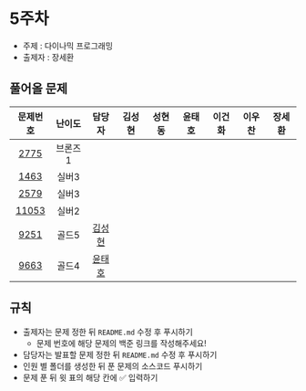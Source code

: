 # 5주차

- 주제 : 다이나믹 프로그래밍
- 출제자 : 장세환

## 풀어올 문제

|                    문제번호                    | 난이도  |                      담당자                       | 김성현 | 성현동 | 윤태호 | 이건화 | 이우찬 | 장세환 |
| :--------------------------------------------: | :-----: | :-----------------------------------------------: | :----: | :----: | :----: | :----: | :----: | :----: |
|  [2775](https://www.acmicpc.net/problem/2775)  | 브론즈1 |                                                   |        |        |        |        |        |        |
|  [1463](https://www.acmicpc.net/problem/1463)  |  실버3  |                                                   |        |        |        |        |        |        |
|  [2579](https://www.acmicpc.net/problem/2579)  |  실버3  |                                                   |        |        |        |        |        |        |
| [11053](https://www.acmicpc.net/problem/11053) |  실버2  |                                                   |        |        |        |        |        |        |
|  [9251](https://www.acmicpc.net/problem/9251)  |  골드5  |  <a href="https://github.com/sunghyun1356">김성현</a>                                                 |        |        |        |        |        |        |
|  [9663](https://www.acmicpc.net/problem/9663)  |  골드4  | <a href="https://github.com/taeho0888">윤태호</a> |        |        |        |        |        |        |

<!-- 표 입력할 때 아래 거 참고!
[문제번호](https://www.acmicpc.net/problem/문제번호)
<a href="https://github.com/taeho0888">윤태호</a>
<a href="https://github.com/sunghyun1356">김성현</a>
<a href="https://github.com/hyundongSung">성현동</a>
<a href="https://github.com/wchan0409">이우찬</a>
<a href="https://github.com/SehwanChang">장세환</a>
<a href="https://github.com/Gunhot">이건화</a> -->

## 규칙

- 출제자는 문제 정한 뒤 `README.md` 수정 후 푸시하기
  - 문제 번호에 해당 문제의 백준 링크를 작성해주세요!
- 담당자는 발표할 문제 정한 뒤 `README.md` 수정 후 푸시하기
- 인원 별 폴더를 생성한 뒤 푼 문제의 소스코드 푸시하기
- 문제 푼 뒤 윗 표의 해당 칸에 ✅ 입력하기
